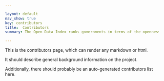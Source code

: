 ```yaml
---

layout: default
nav_show: true
key: contributors
title:  Contributors
summary: The Open Data Index ranks governments in terms of the openness of their data, and is only possible with our many contributors.

---
```


This is the contributors page, which can render any markdown or html. 

It should describe general background information on the project.

Additionally, there should probably be an auto-generated contributors list here.
